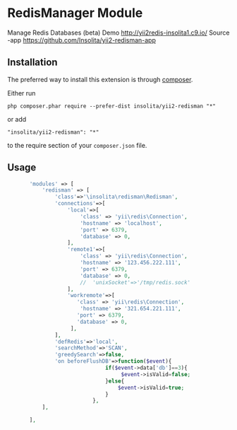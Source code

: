 RedisManager Module
======================
Manage Redis Databases (beta)
Demo http://yii2redis-insolita1.c9.io/
Source -app https://github.com/Insolita/yii2-redisman-app

Installation
------------

The preferred way to install this extension is through [composer](http://getcomposer.org/download/).

Either run

```
php composer.phar require --prefer-dist insolita/yii2-redisman "*"
```

or add

```
"insolita/yii2-redisman": "*"
```

to the require section of your `composer.json` file.


Usage
-----

```php
       'modules' => [
           'redisman' => [
               'class'=>'\insolita\redisman\Redisman',
               'connections'=>[
                   'local'=>[
                       'class' => 'yii\redis\Connection',
                       'hostname' => 'localhost',
                       'port' => 6379,
                       'database' => 0,
                   ],
                   'remote1'=>[
                       'class' => 'yii\redis\Connection',
                       'hostname' => '123.456.222.111',
                       'port' => 6379,
                       'database' => 0,
                       //  'unixSocket'=>'/tmp/redis.sock'
                   ],
                   'workremote'=>[
                      'class' => 'yii\redis\Connection',
                       'hostname' => '321.654.221.111',
                      'port' => 6379,
                      'database' => 0,
                    ],
               ],
               'defRedis'=>'local',
               'searchMethod'=>'SCAN',
               'greedySearch'=>false,
               'on beforeFlushDB'=>function($event){
                               if($event->data['db']==3){
                                    $event->isValid=false;
                               }else{
                                   $event->isValid=true;
                               }
                           },
           ],

       ],
```